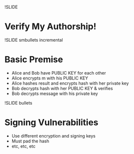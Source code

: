 !SLIDE
# Verify My Authorship! #

!SLIDE smbullets incremental
# Basic Premise #

* Alice and Bob have PUBLIC KEY for each other
* Alice encrypts m with his PUBLIC KEY
* Alice hashes result and encrypts hash with her private key
* Bob decrypts hash with her PUBLIC KEY & verifies
* Bob decrypts message with his private key

!SLIDE bullets
# Signing Vulnerabilities #

* Use different encryption and signing keys
* Must pad the hash
* etc, etc, etc
